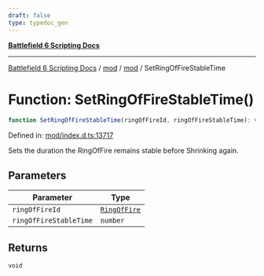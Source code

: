 ```yaml
---
draft: false
type: typedoc_gen
---
```


[**Battlefield 6 Scripting Docs**](../../../_index.md)

***

[Battlefield 6 Scripting Docs](../../../_index.md) / [mod](../../_index.md) / [mod](../_index.md) / SetRingOfFireStableTime

# Function: SetRingOfFireStableTime()

```ts
function SetRingOfFireStableTime(ringOfFireId, ringOfFireStableTime): void;
```

Defined in: [mod/index.d.ts:13717](https://github.com/battlefield-portal-community/portal-docs/blob/ff09b2690670f74de7e97198022e5a97ff1161ff/generators/santiago/mod/index.d.ts#L13717)

Sets the duration the RingOfFire remains stable before Shrinking again.

## Parameters

| Parameter | Type |
| ------ | ------ |
| `ringOfFireId` | [`RingOfFire`](../RingOfFire/_index.md) |
| `ringOfFireStableTime` | `number` |

## Returns

`void`
